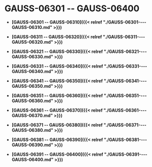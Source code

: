 # GAUSS-06301 -- GAUSS-06400

-   **[GAUSS-06301 -- GAUSS-06310]({{< relref "./GAUSS-06301----GAUSS-06310.md" >}})**  

-   **[GAUSS-06311 -- GAUSS-06320]({{< relref "./GAUSS-06311----GAUSS-06320.md" >}})**  

-   **[GAUSS-06321 -- GAUSS-06330]({{< relref "./GAUSS-06321----GAUSS-06330.md" >}})**  

-   **[GAUSS-06331 -- GAUSS-06340]({{< relref "./GAUSS-06331----GAUSS-06340.md" >}})**  

-   **[GAUSS-06341 -- GAUSS-06350]({{< relref "./GAUSS-06341----GAUSS-06350.md" >}})**  

-   **[GAUSS-06351 -- GAUSS-06360]({{< relref "./GAUSS-06351----GAUSS-06360.md" >}})**  

-   **[GAUSS-06361 -- GAUSS-06370]({{< relref "./GAUSS-06361----GAUSS-06370.md" >}})**  

-   **[GAUSS-06371 -- GAUSS-06380]({{< relref "./GAUSS-06371----GAUSS-06380.md" >}})**  

-   **[GAUSS-06381 -- GAUSS-06390]({{< relref "./GAUSS-06381----GAUSS-06390.md" >}})**  

-   **[GAUSS-06391 -- GAUSS-06400]({{< relref "./GAUSS-06391----GAUSS-06400.md" >}})**  


